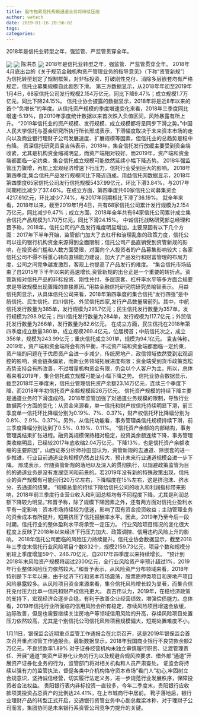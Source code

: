 ```yaml
---
title: 股市拖累信托规模通道业务将继续压缩
author: wetech
date: 2019-01-16 20:56:02
tags: 
categories: 
---
```

2018年是信托业转型之年，强监管、严监管贯穿全年。
<!-- more -->
<img align="center" border="0" src="https://imgcdn.yicai.com/uppics/images/2019/01/db7808c9cb0383913d60631a7158410a.jpg" />
<img align="center" border="0" src="https://imgcdn.yicai.com/uppics/images/2019/01/9beb3f1d97726a21df0d6f880e8bef54.jpg" />
陈洪杰
<img align="center" border="0" src="https://imgcdn.yicai.com/uppics/images/2019/01/f559ab463fa39d96a2bea194eeb551e8.jpg" />
2018年是信托业转型之年，强监管、严监管贯穿全年。
2018年4月底出台的《关于规范金融机构资产管理业务的指导意见》（下称“资管新规”）为信托转型划定了规制框架，对非标投资、打破刚性兑付、消除多层嵌套均有严格规定，信托业募集规模自此剧烈下滑。
第三方数据显示，从2018年年初至2019年1月4日，68家信托公司发行规模2.154万亿元，同比下降9.47%；成立规模1.7万亿元，同比下降24.15%。
信托业协会披露的数据显示，2018年将是近8年以来的首个“负增长”的年度。从信托资产规模的季度增速变化来看，2018年三季度同比增速-5.19%，自2010年季度统计数据以来首次跌入负值区间，风险暴露有所上升。
“2019年信托业的资产规模、发行规模、成立规模都将呈同步下滑之势。”中国人民大学信托与基金研究所执行所长邢成表示，下滑幅度取决于未来资本市场的走向以及商业银行理财子公司发展速度、扩展规模等因素，但信托业的总趋势是稳中有降。
资深信托研究员袁吉伟表示，2018年，集合信托发行放缓主要受到资金端收紧，尤其是机构资金缩减明显，而资产端相对较好。而2019年，资产端和资金端都面临一定约束，集合信托成立规模可能依然延续小幅下降态势。
2018年强监管压力骤增，再加上宏观经济增速下行压力，信托行业受到巨大的影响。
2018年第四季度,集合信托产品发行规模同比下降近四成。用益信托网数据显示，2018年第四季度65家信托公司发行信托规模5437.99亿元，环比下滑3.84%，与2017年同期相比减少了37.46%。在成立方面，第四季度共60家信托公司募集资金4217.61亿元，环比减少7.74%，与2017年同期相比下滑了36.19%。
就全年来看，2018年以来，截至2019年1月4日，共有68家信托公司累计发行规模为2.154万亿元，同比减少9.47%；成立方面，2018年全年共有64家信托公司累计成立集合信托产品规模为1.70万亿元，同比下滑24.15%。
中诚信托战略研究部总经理和晋予称，2018年，信托公司的产品发行难度明显增加，主要原因有以下几个方面：2017年下半年开始，监管部门加大了去杠杆和治理乱象的政策力度，信托公司以往的银行机构资金来源得到全面限制；信托公司产品直销受到资管新规的影响，在投资者门槛和人数方面受限，对面向个人投资者的产品募集影响较大；各家信托公司不得不将重心转向直销能力建设，加大了产品发行和财富管理的布局力度，公司之间竞争越发激烈，客观上也提高了产品发行的难度。
“集合信托市场结束了自2015年下半年以来的高速增长,资管新规的出台正是一个重要的转折点。资管新规对信托产品的非标投资、刚性兑付、多层嵌套、杠杆率水平等多方面合规要求是导致规模出现骤降的直接原因。”用益金融信托研究院研究员喻智表示。
用益信托网显示，从具体信托公司来看，2018年第四季度的集合信托“发行四强”是中航信托、民生信托、四川信托、外贸信托四家,发行产品数量居前列。其中，中航信托发行数量为385单，发行规模为291.7亿元；民生信托发行数量为357单，发行规模为298.9亿元；四川信托发行数量为284单，发行规模为117.7亿元；外贸信托发行数量为266单，发行数量为82.6亿元。
在成立方面，民生信托在2018年第四季度成立数量380单，成立规模269.4亿元，位居榜首；中航信托次之，成立356单，规模为243.99亿元；重庆信托成立301单，规模为94.1亿元。
袁吉伟称，2019年，资产端和资金端将会有所平衡，不过资产端和资金端都面临一定约束，资产端的问题在于优质资产会进一步减少，传统房地产、政信领域依然受到宏观调控的影响，资金链条偏紧，而新业务领域拓展进度有限；资金端受到货币政策宽松态势支持会有所改善，不过增量机构资金有限，仍会以个人客户为主。所以，总体看来看2019年，集合信托成立规模可能呈小幅下降之势。
信托业协会数据显示，截至2018年三季度末，信托业管理信托资产余额23.14万亿元，连续三个季度下降，而2018年年初信托资产余额规模超26万亿元。
信托资产规模的持续下降主要是通道业务的下滑造成的。2018年监管加强了对通道业务规模的限制，导致行业数据两个方面的变化：从资金来源看，单一信托和财产权信托持续明显下滑，前三季度单一信托环比降幅分别为0.19%、7%、0.37%，财产权信托环比降幅分别为0.8%、2.9%、0.37%。另外，从信托功能看，事务管理类信托规模持续下滑，前三季度降幅分别达到了0.5%、0.19%、0.11%。
“信托资产余额的内部结构，事务管理类结束扩张进程。融资类规模保持相对稳定，投资类余额连续下降，事务管理类收缩明显，已经较2017年底收缩2.04万亿元，下降13%，也是信托资产余额收缩的主要原因”，山西证券分析师孙田田认为，资管新规的去通道、除嵌套的进一步推进，行业目前通道业务规模仍然占比较大，预计未来行业通道规模会进一步下降。
邢成表示，伴随资管新规的落地以及深入的贯彻执行，以规避政策监管为目的的通道业务是没有发展空间和前景的。若2019年没有新的特殊政策出现，信托业的资产规模有可能回归20万亿左右，下降幅度在15%左右，这是挤泡沫、挤水分、去通道的结果。
“规模总量的持续下降给信托公司的收入和利润指标带来影响，2018年前三季度行业营业收入和利润总额均有不同程度下降，尤其是利润总额下降较为明显。”和晋予称，除了规模下降因素之外，还有两方面对信托业盈利水平有一定影响：资本市场持续较为低迷，影响了固有资金投资收益；主动管理业务的资金成本有所提升，短期挤压了信托报酬率水平。因此，2019年乃至今后一段时期，信托行业的整体盈利水平将承受一定压力。
行业风险项目情况的变化很大程度上反映了2018年以来经济下行压力加大、政策调控、信用违约风险上升的影响。
2018年信托公司面临的风险压力持续提升。信托业协会数据显示，截至2018年三季度末信托行业风险项目个数832个，规模2159.73亿元，项目个数和规模分别较上季度增加59个、246.70亿元，自2017年四季度以来持续增长。
“预计到2018年末风险资产规模将超过2300亿元，全行业风险资产率预计超过1%，2019年行业整体风险压力依然较大。”和晋予表示，从风险资产分布领域来看，2018年特别是下半年以来，由于经济下行和资本市场震荡，股票质押类项目和房地产项目风险暴露较多。从风险项目资金来源来看，集合信托风险增长较为显著，而集合信托兑付压力比单一信托和财产权信托更大。
袁吉伟认为，2019年，在稳经济政策的支持下，宏观经济会逐步企稳，有利于改善企业经营绩效，增强偿债能力。总体看，2019年信托行业所面临的信用风险会所有稳定，存续风险项目增速会放缓，边际改善，但是也需要继续关注房地产等领域信用风险的升高，存续风险项目处置压力依然较高，尤其是个别信托公司信托风险项目规模偏大，短期处置难度不小。
 
 
1月11日，银保监会近期重点监管工作通报会在北京召开，这是2019年银保监会首次召开重点监管工作通报会。最新数据显示，2018年我国商业银行不良贷款余额2万亿元，不良贷款率1.89%
对于证券经营机构未独立审慎履行职责、让渡管理责任、开展“通道”类资产证券化业务的行为以及规避合规风控要求、借外部“通道”开展资产证券化业务的行为，监管部门将对相关机构和人员严肃查处。
证监会将持续以强有力的监管执法，督促各类中介机构恪守资本市场“看门人”初心,牢固树立合规意识，坚持诚信经营，切实履行法定义务，进一步规范行业发展秩序，保障投资者合法权益。
贵阳银行表内非标投资一直较多，今年二季度末，贵阳银行应收款项类投资占总资产的比例达24.41%，在上市城商行中居前。
靴子落地后，银行业理财产品的转型正式开启，交通银行资管业务中心副总裁梁冰称，对于理财子公司而言，集团协同是未来银行系资管公司竞争力提升的关键。
